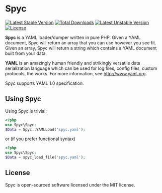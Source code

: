 Spyc
===============
[![Latest Stable Version](https://poser.pugx.org/ljy/spyc/v/stable)](https://packagist.org/packages/ljy/spyc)
[![Total Downloads](https://poser.pugx.org/ljy/spyc/downloads)](https://packagist.org/packages/ljy/spyc)
[![Latest Unstable Version](https://poser.pugx.org/ljy/spyc/v/unstable)](https://packagist.org/packages/ljy/spyc)
[![License](https://poser.pugx.org/ljy/spyc/license)](https://packagist.org/packages/ljy/spyc)



**Spyc** is a YAML loader/dumper written in pure PHP. Given a YAML document, Spyc will return an array that
you can use however you see fit. Given an array, Spyc will return a string which contains a YAML document 
built from your data.

**YAML** is an amazingly human friendly and strikingly versatile data serialization language which can be used 
for log files, config files, custom protocols, the works. For more information, see http://www.yaml.org.

Spyc supports YAML 1.0 specification.

## Using Spyc

Using Spyc is trivial:

```php
<?php
use Spyc\Spyc;
$Data = Spyc::YAMLLoad('spyc.yaml');
```

or (if you prefer functional syntax)

```php
<?php
use Spyc\Spyc;
$Data = spyc_load_file('spyc.yaml');
```

## License

Spyc is open-sourced software licensed under the MIT license.
